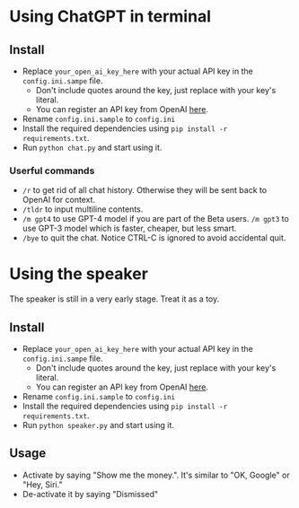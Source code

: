 # Using ChatGPT in terminal

## Install

* Replace `your_open_ai_key_here` with your actual API key in the `config.ini.sampe` file.
  * Don't include quotes around the key, just replace with your key's literal.
  * You can register an API key from OpenAI [here](https://platform.openai.com/signup).
* Rename `config.ini.sample` to `config.ini`
* Install the required dependencies using `pip install -r requirements.txt`.
* Run `python chat.py` and start using it.

### Userful commands

* `/r` to get rid of all chat history. Otherwise they will be sent back to OpenAI for context.
* `/tldr` to input multiline contents.
* `/m gpt4` to use GPT-4 model if you are part of the Beta users. `/m gpt3` to use GPT-3 model which is faster, cheaper, but less smart.
* `/bye` to quit the chat. Notice CTRL-C is ignored to avoid accidental quit.

# Using the speaker

The speaker is still in a very early stage. Treat it as a toy.

## Install

* Replace `your_open_ai_key_here` with your actual API key in the `config.ini.sampe` file.
  * Don't include quotes around the key, just replace with your key's literal.
  * You can register an API key from OpenAI [here](https://platform.openai.com/signup).
* Rename `config.ini.sample` to `config.ini`
* Install the required dependencies using `pip install -r requirements.txt`.
* Run `python speaker.py` and start using it.

## Usage
* Activate by saying "Show me the money.". It's similar to "OK, Google" or "Hey, Siri."
* De-activate it by saying "Dismissed"
